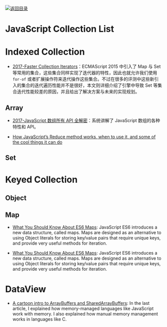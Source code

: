 [![返回目录](https://user-images.githubusercontent.com/5803001/38079637-ff0abcf0-3371-11e8-9b76-ad651620afc7.jpg)](https://github.com/wx-chevalier/Awesome-Lists)

# JavaScript Collection List

# Indexed Collection

- [2017-Faster Collection Iterators](http://benediktmeurer.de/2017/07/14/faster-collection-iterators/)：ECMAScript 2015 中引入了 Map 与 Set 等常用的集合，这些集合同样实现了迭代器的特性，因此也就允许我们使用 `for-of` 或者扩展操作符来迭代操作这些集合。不过在很多的评测中这些新引入的集合的迭代遍历性能并不是很好，本文则详细介绍了引擎中导致 Set 等集合迭代性能较差的原因，并且给出了解决方案与未来的实现规划。

## Array

- [2017-JavaScript 数组所有 API 全解密](https://parg.co/bgq)：系统讲解了 JavaScript 数组的各种特性和 API。

* [How JavaScript’s Reduce method works, when to use it, and some of the cool things it can do](https://medium.freecodecamp.com/reduce-f47a7da511a9#.tfgm534ek)

## Set

# Keyed Collection

## Object

## Map

- [What You Should Know About ES6 Maps](https://hackernoon.com/what-you-should-know-about-es6-maps-dc66af6b9a1e#.w282eacyx): JavaScript ES6 introduces a new data structure, called maps. Maps are designed as an alternative to using Object literals for storing key/value pairs that require unique keys, and provide very useful methods for iteration.

* [What You Should Know About ES6 Maps](https://hackernoon.com/what-you-should-know-about-es6-maps-dc66af6b9a1e#.w282eacyx): JavaScript ES6 introduces a new data structure, called maps. Maps are designed as an alternative to using Object literals for storing key/value pairs that require unique keys, and provide very useful methods for iteration.

# DataView

- [A cartoon intro to ArrayBuffers and SharedArrayBuffers](https://parg.co/U83): In the last article, I explained how memory-managed languages like JavaScript work with memory. I also explained how manual memory management works in languages like C.
